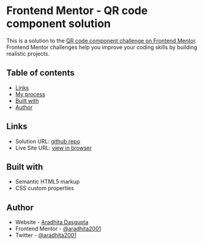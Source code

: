 # Frontend Mentor - QR code component solution

This is a solution to the [QR code component challenge on Frontend Mentor](https://www.frontendmentor.io/challenges/qr-code-component-iux_sIO_H). Frontend Mentor challenges help you improve your coding skills by building realistic projects. 

## Table of contents

- [Links](#links)
- [My process](#my-process)
- [Built with](#built-with)
- [Author](#author)


## Links

- Solution URL: [github repo](https://github.com/aradhita2001/frontend-mentor/tree/main/qr-code-component-main/qr-code-component-main)
- Live Site URL: [view in browser](https://aradhita2001.github.io/frontend-mentor/qr-code-component-main/qr-code-component-main/)

## Built with

- Semantic HTML5 markup
- CSS custom properties

## Author

- Website - [Aradhita Dasgupta](https://aradhita2001.github.io)
- Frontend Mentor - [@aradhita2001](https://www.frontendmentor.io/profile/aradhita2001)
- Twitter - [@aradhita2001](https://twitter.com/aradhita2001)